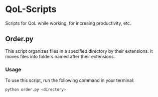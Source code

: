 # QoL-Scripts
Scripts for QoL while working, for increaing productivity, etc.

## Order.py
This script organizes files in a specified directory by their extensions. It moves files into folders named after their extensions.

### Usage

To use this script, run the following command in your terminal:

```bash 
python order.py <directory>
```
